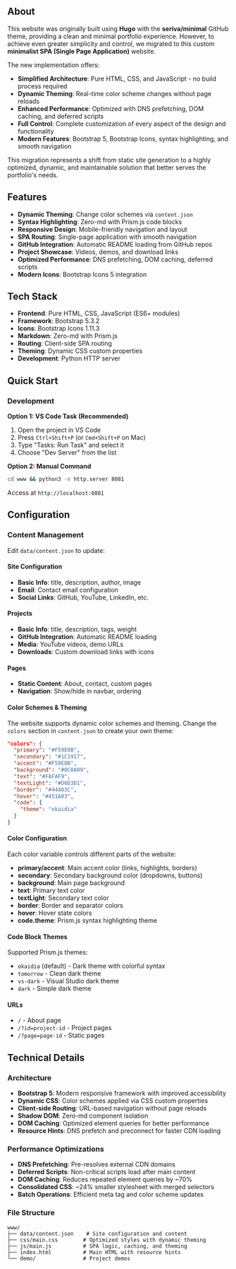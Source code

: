 ## About

This website was originally built using **Hugo** with the **seriva/minimal** GitHub theme, providing a clean and minimal portfolio experience. However, to achieve even greater simplicity and control, we migrated to this custom **minimalist SPA (Single Page Application)** website.

The new implementation offers:
- **Simplified Architecture**: Pure HTML, CSS, and JavaScript - no build process required
- **Dynamic Theming**: Real-time color scheme changes without page reloads
- **Enhanced Performance**: Optimized with DNS prefetching, DOM caching, and deferred scripts
- **Full Control**: Complete customization of every aspect of the design and functionality
- **Modern Features**: Bootstrap 5, Bootstrap Icons, syntax highlighting, and smooth navigation

This migration represents a shift from static site generation to a highly optimized, dynamic, and maintainable solution that better serves the portfolio's needs.

## Features

- **Dynamic Theming**: Change color schemes via `content.json`
- **Syntax Highlighting**: Zero-md with Prism.js code blocks
- **Responsive Design**: Mobile-friendly navigation and layout
- **SPA Routing**: Single-page application with smooth navigation
- **GitHub Integration**: Automatic README loading from GitHub repos
- **Project Showcase**: Videos, demos, and download links
- **Optimized Performance**: DNS prefetching, DOM caching, deferred scripts
- **Modern Icons**: Bootstrap Icons 5 integration

## Tech Stack

- **Frontend**: Pure HTML, CSS, JavaScript (ES6+ modules)
- **Framework**: Bootstrap 5.3.2
- **Icons**: Bootstrap Icons 1.11.3
- **Markdown**: Zero-md with Prism.js
- **Routing**: Client-side SPA routing
- **Theming**: Dynamic CSS custom properties
- **Development**: Python HTTP server

## Quick Start

### Development

**Option 1: VS Code Task (Recommended)**
1. Open the project in VS Code
2. Press `Ctrl+Shift+P` (or `Cmd+Shift+P` on Mac)
3. Type "Tasks: Run Task" and select it
4. Choose "Dev Server" from the list

**Option 2: Manual Command**
```bash
cd www && python3 -m http.server 8081
```

Access at `http://localhost:8081`

## Configuration

### Content Management

Edit `data/content.json` to update:

#### Site Configuration
- **Basic Info**: title, description, author, image
- **Email**: Contact email configuration
- **Social Links**: GitHub, YouTube, LinkedIn, etc.

#### Projects
- **Basic Info**: title, description, tags, weight
- **GitHub Integration**: Automatic README loading
- **Media**: YouTube videos, demo URLs
- **Downloads**: Custom download links with icons

#### Pages
- **Static Content**: About, contact, custom pages
- **Navigation**: Show/hide in navbar, ordering

#### Color Schemes & Theming

The website supports dynamic color schemes and theming. Change the `colors` section in `content.json` to create your own theme:

```json
"colors": {
  "primary": "#F59E0B",
  "secondary": "#1C1917", 
  "accent": "#F59E0B",
  "background": "#0C0A09",
  "text": "#FAFAF9",
  "textLight": "#D6D3D1",
  "border": "#44403C",
  "hover": "#451A03",
  "code": {
    "theme": "okaidia"
  }
}
```

#### Color Configuration
Each color variable controls different parts of the website:

- **primary/accent**: Main accent color (links, highlights, borders)
- **secondary**: Secondary background color (dropdowns, buttons)
- **background**: Main page background
- **text**: Primary text color
- **textLight**: Secondary text color
- **border**: Border and separator colors
- **hover**: Hover state colors
- **code.theme**: Prism.js syntax highlighting theme

#### Code Block Themes
Supported Prism.js themes:
- `okaidia` (default) - Dark theme with colorful syntax
- `tomorrow` - Clean dark theme
- `vs-dark` - Visual Studio dark theme
- `dark` - Simple dark theme

#### URLs

- `/` - About page
- `/?id=project-id` - Project pages  
- `/?page=page-id` - Static pages

## Technical Details

### Architecture
- **Bootstrap 5**: Modern responsive framework with improved accessibility
- **Dynamic CSS**: Color schemes applied via CSS custom properties
- **Client-side Routing**: URL-based navigation without page reloads
- **Shadow DOM**: Zero-md component isolation
- **DOM Caching**: Optimized element queries for better performance
- **Resource Hints**: DNS prefetch and preconnect for faster CDN loading

### Performance Optimizations
- **DNS Prefetching**: Pre-resolves external CDN domains
- **Deferred Scripts**: Non-critical scripts load after main content
- **DOM Caching**: Reduces repeated element queries by ~70%
- **Consolidated CSS**: ~24% smaller stylesheet with merged selectors
- **Batch Operations**: Efficient meta tag and color scheme updates

### File Structure
```
www/
├── data/content.json    # Site configuration and content
├── css/main.css        # Optimized styles with dynamic theming
├── js/main.js          # SPA logic, caching, and theming
├── index.html          # Main HTML with resource hints
└── demo/               # Project demos
```
